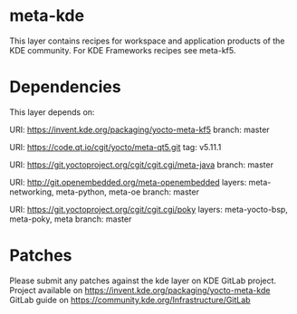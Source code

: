 meta-kde
========

This layer contains recipes for workspace and application products of the KDE
community. For KDE Frameworks recipes see meta-kf5.

Dependencies
============

This layer depends on:

  URI: https://invent.kde.org/packaging/yocto-meta-kf5
  branch: master

  URI: https://code.qt.io/cgit/yocto/meta-qt5.git
  tag: v5.11.1

  URI: https://git.yoctoproject.org/cgit/cgit.cgi/meta-java
  branch: master

  URI: http://git.openembedded.org/meta-openembedded
  layers: meta-networking, meta-python, meta-oe
  branch: master

  URI: https://git.yoctoproject.org/cgit/cgit.cgi/poky
  layers: meta-yocto-bsp, meta-poky, meta
  branch: master

Patches
=======

Please submit any patches against the kde layer on KDE GitLab project.
Project available on https://invent.kde.org/packaging/yocto-meta-kde
GitLab guide on https://community.kde.org/Infrastructure/GitLab
